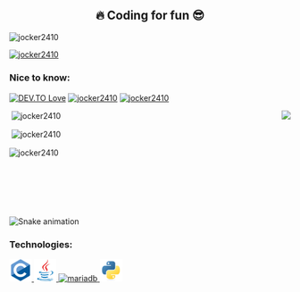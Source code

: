 <h2 align="center">🔥 Coding for fun 😎</h2>

<p align="left"> <img src="https://komarev.com/ghpvc/?username=jocker2410&label=Profile%20views&color=0e75b6&style=flat" alt="jocker2410" /> </p>

<p align="left"> <a href="https://github.com/ryo-ma/github-profile-trophy"><img src="https://github-profile-trophy.vercel.app/?username=jocker2410&theme=matrix" alt="jocker2410" /></a> </p>

<h3 align="left">Nice to know:</h3>
<p align="left">
<a href="https://dev.to/t/python" target="blank"><img align="center" src="https://raw.githubusercontent.com/rahuldkjain/github-profile-readme-generator/master/src/images/icons/Social/devto.svg" alt="DEV.TO Love" height="30" width="40" /></a>
<a href="https://twitter.com/x" target="blank"><img align="center" src="https://raw.githubusercontent.com/rahuldkjain/github-profile-readme-generator/master/src/images/icons/Social/twitter.svg" alt="jocker2410" height="30" width="40" /></a>
<a href="https://www.youtube.com/jocker2410" target="blank"><img align="center" src="https://raw.githubusercontent.com/rahuldkjain/github-profile-readme-generator/master/src/images/icons/Social/youtube.svg" alt="jocker2410" height="30" width="40" /></a>
</p>


<img align="right" height="190" src="https://i.giphy.com/3ohhwhKTtFWpP7bQOs.webp"  />

<p>&nbsp;<img align="center" src="https://github-readme-stats.vercel.app/api/?username=jocker2410&count_private=true&theme=tokyonight&showicons=true" alt="jocker2410" /></p>
<p>&nbsp;<img align="center" src="https://github-readme-stats.vercel.app/api/top-langs/?username=jocker2410&langs_count=5&theme=tokyonight" alt="jocker2410" /></p>
<p><img align="center" src="https://github-readme-streak-stats.herokuapp.com/?user=jocker2410&theme=tokyonight" alt="jocker2410" /></p>



<br clear="both">

<img src="https://raw.githubusercontent.com/maurodesouza/maurodesouza/output/snake.svg" alt="Snake animation" />


<h3 align="left">Technologies:</h3>
<p align="left"> <a href="https://www.cprogramming.com/" target="_blank" rel="noreferrer"> <img src="https://raw.githubusercontent.com/devicons/devicon/master/icons/c/c-original.svg" alt="c" width="40" height="40"/> </a> 
				 <a href="https://www.java.com" target="_blank" rel="noreferrer"> <img src="https://raw.githubusercontent.com/devicons/devicon/master/icons/java/java-original.svg" alt="java" width="40" height="40"/> </a> 
				 <a href="https://mariadb.org/" target="_blank" rel="noreferrer"> <img src="https://www.vectorlogo.zone/logos/mariadb/mariadb-icon.svg" alt="mariadb" width="40" height="40"/> </a> 
				 <a href="https://www.python.org" target="_blank" rel="noreferrer"> <img src="https://raw.githubusercontent.com/devicons/devicon/master/icons/python/python-original.svg" alt="python" width="40" height="40"/> </a> 
</p>
